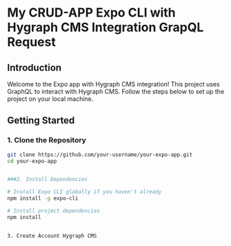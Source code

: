 # My CRUD-APP Expo CLI with Hygraph CMS Integration GrapQL Request

## Introduction

Welcome to the Expo app with Hygraph CMS integration! This project uses GraphQL to interact with Hygraph CMS. Follow the steps below to set up the project on your local machine.

## Getting Started

### 1. Clone the Repository

```bash
git clone https://github.com/your-username/your-expo-app.git
cd your-expo-app


###2. Install Dependencies

# Install Expo CLI globally if you haven't already
npm install -g expo-cli

# Install project dependencies
npm install


3. Create Account Hygraph CMS
